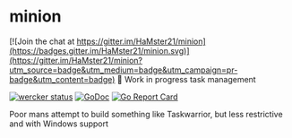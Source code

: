 # minion

[![Join the chat at https://gitter.im/HaMster21/minion](https://badges.gitter.im/HaMster21/minion.svg)](https://gitter.im/HaMster21/minion?utm_source=badge&utm_medium=badge&utm_campaign=pr-badge&utm_content=badge)
:wrench: Work in progress task management

[![wercker status](https://app.wercker.com/status/aeebd6b26c9708c4ecc1050177a014aa/s "wercker status")](https://app.wercker.com/project/bykey/aeebd6b26c9708c4ecc1050177a014aa) [![GoDoc](https://godoc.org/github.com/HaMster21/minion?status.svg)](https://godoc.org/github.com/HaMster21/minion) [![Go Report Card](https://goreportcard.com/badge/github.com/hamster21/minion)](https://goreportcard.com/report/github.com/hamster21/minion)

Poor mans attempt to build something like Taskwarrior, but less restrictive and with Windows support
